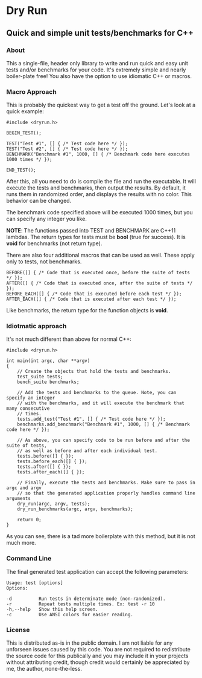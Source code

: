 # Dry Run
## Quick and simple unit tests/benchmarks for C++

### About

This a single-file, header only library to write and run quick and easy unit tests and/or benchmarks for your code. It's extremely simple and nearly boiler-plate free! You also have the option to use idiomatic C++ or macros.

### Macro Approach

This is probably the quickest way to get a test off the ground. Let's look at a quick example:

```
#include <dryrun.h>

BEGIN_TEST();

TEST("Test #1", [] { /* Test code here */ });
TEST("Test #2", [] { /* Test code here */ });
BENCHMARK("Benchmark #1", 1000, [] { /* Benchmark code here executes 1000 times */ });

END_TEST();
```

After this, all you need to do is compile the file and run the executable. It will execute the tests and benchmarks, then output the results. By default, it runs them in randomized order, and displays the results with no color. This behavior can be changed.

The benchmark code specified above will be executed 1000 times, but you can specify any integer you like.

**NOTE**: The functions passed into TEST and BENCHMARK are C++11 lambdas. The return types for tests must be **bool** (true for success). It is **void** for benchmarks (not return type).

There are also four additional macros that can be used as well. These apply only to tests, not benchmarks.

```
BEFORE([] { /* Code that is executed once, before the suite of tests */ });
AFTER([] { /* Code that is executed once, after the suite of tests */ });
BEFORE_EACH([] { /* Code that is executed before each test */ });
AFTER_EACH([] { /* Code that is executed after each test */ });
```

Like benchmarks, the return type for the function objects is **void**.

### Idiotmatic approach

It's not much different than above for normal C++:

```
#include <dryrun.h>

int main(int argc, char **argv)
{
    // Create the objects that hold the tests and benchmarks.
    test_suite tests;
    bench_suite benchmarks;

    // Add the tests and benchmarks to the queue. Note, you can specify an integer
    // with the benchmarks, and it will execute the benchmark that many consecutive
    // times.
    tests.add_test("Test #1", [] { /* Test code here */ });
    benchmarks.add_benchmark("Benchmark #1", 1000, [] { /* Benchmark code here */ });

    // As above, you can specify code to be run before and after the suite of tests,
    // as well as before and after each individual test.
    tests.before([] { });
    tests.before_each([] { });
    tests.after([] { });
    tests.after_each([] { });

    // Finally, execute the tests and benchmarks. Make sure to pass in argc and argv
    // so that the generated application properly handles command line arguments
    dry_run(argc, argv, tests);
    dry_run_benchmarks(argc, argv, benchmarks);
    
    return 0;
}
```

As you can see, there is a tad more boilerplate with this method, but it is not much more.

### Command Line

The final generated test application can accept the following parameters:

```
Usage: test [options]
Options:
    
-d		    Run tests in determinate mode (non-randomized).
-r		    Repeat tests multiple times. Ex: test -r 10
-h,--help	Show this help screen.
-c		    Use ANSI colors for easier reading.
```

### License

This is distributed as-is in the public domain. I am not liable for any unforseen issues caused by this code. You are not required to redistribute the source code for this publically and you may include it in your projects without attributing credit, though credit would certainly be appreciated by me, the author, none-the-less.